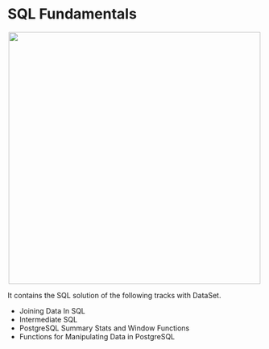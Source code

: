  # SQL Fundamentals
 
 <p align="center"> 
<img src="https://cdn.datacamp.com/main-app/assets/brand/logos/DataCamp_Horizontal_RGB-d196011f63ebda76dc5c9772425cf9541b8639af842d5e5476ef10f2460ed1e4.png" width="500">
</p>

 
It contains the SQL solution of the following tracks with DataSet.
- Joining Data In SQL
- Intermediate SQL
- PostgreSQL Summary Stats and Window Functions 
- Functions for Manipulating Data in PostgreSQL